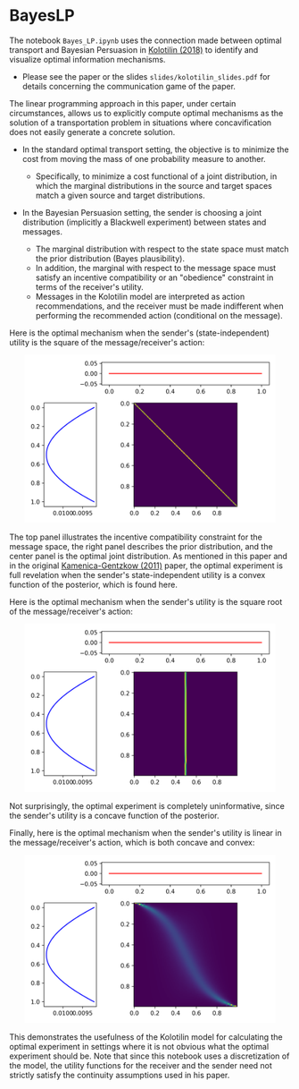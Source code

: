 # BayesLP

The notebook <code>Bayes_LP.ipynb</code> uses the connection made between optimal transport and Bayesian Persuasion in  [Kolotilin (2018)][1] to identify and visualize optimal information mechanisms.
* Please see the paper or the slides <code>slides/kolotilin_slides.pdf</code> for details concerning the communication game of the paper.

The linear programming approach in this paper, under certain circumstances, allows us to explicitly compute optimal mechanisms as the solution of a transportation problem in situations where concavification does not easily generate a concrete solution.

* In the standard optimal transport setting, the objective is to minimize the cost from moving the mass of one probability measure to another.
    * Specifically, to minimize a cost functional of a joint distribution, in which the marginal distributions in the source and target spaces match a given source and target distributions.

* In the Bayesian Persuasion setting, the sender is choosing a joint distribution (implicitly a Blackwell experiment) between states and messages.
    * The marginal distribution with respect to the state space must match the prior distribution (Bayes plausibility).
    * In addition, the marginal with respect to the message space must satisfy an incentive compatibility or an "obedience" constraint in terms of the receiver's utility.
    * Messages in the Kolotilin model are interpreted as action recommendations, and the receiver must be made indifferent when performing the recommended action (conditional on the message).

Here is the optimal mechanism when the sender's (state-independent) utility is the square of the message/receiver's action:

<p align="center">
<img src="./figures/plt_primal_mechanism_square_util_grid_100.png" height="300" width="450"/>
</p>

The top panel illustrates the incentive compatibility constraint for the message space, the right panel describes the prior distribution, and the center panel is the optimal joint distribution. As mentioned in this paper and in the original [Kamenica-Gentzkow (2011)][2] paper, the optimal experiment is full revelation when the sender's state-independent utility is a convex function of the posterior, which is found here.

Here is the optimal mechanism when the sender's utility is the square root of the message/receiver's action:

<p align="center">
<img src="./figures/plt_primal_mechanism_square_root_util_grid_100.png" height="300" width="450"/>
</p>

Not surprisingly, the optimal experiment is completely uninformative, since the sender's utility is a concave function of the posterior.

Finally, here is the optimal mechanism when the sender's utility is linear in the message/receiver's action, which is both concave and convex:

<p align="center">
<img src="./figures/plt_primal_mechanism_linear_util_grid_100.png" height="300" width="450"/>
</p>

This demonstrates the usefulness of the Kolotilin model for calculating the optimal experiment in settings where it is not obvious what the optimal experiment should be. Note that since this notebook uses a discretization of the model, the utility functions for the receiver and the sender need not strictly satisfy the continuity assumptions used in his paper.

[1]: <https://onlinelibrary.wiley.com/doi/abs/10.3982/TE1805> "Optimal information disclosure: A linear programming approach."
[2]: <https://www.aeaweb.org/articles?id=10.1257/aer.101.6.2590> "Bayesian Persuasion."
